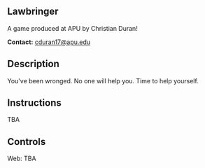 ## Lawbringer
A game produced at APU by Christian Duran!

**Contact:** cduran17@apu.edu
## Description
You've been wronged. No one will help you. Time to help yourself.
## Instructions
TBA
## Controls
Web: TBA
